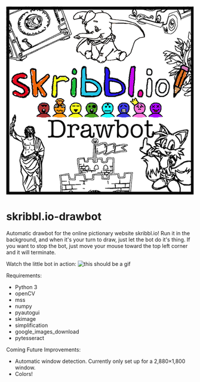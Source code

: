 ![this should be a picture](https://github.com/KaminskyJ/skribbl.io-drawbot/blob/master/images/Drawbot.png)
# skribbl.io-drawbot
Automatic drawbot for the online pictionary website skribbl.io! Run it in the background, and when it's your turn to draw, just let the bot do it's thing. If you want to stop the bot, just move your mouse toward the top left corner and it will terminate.

Watch the little bot in action:
![this should be a gif](https://github.com/KaminskyJ/skribbl.io-drawbot/blob/master/images/dumbo_loop.gif)

Requirements:
- Python 3
- openCV
- mss
- numpy
- pyautogui
- skimage
- simplification
- google_images_download
- pytesseract

Coming Future Improvements:
- Automatic window detection. Currently only set up for a 2,880×1,800 window.
- Colors!


